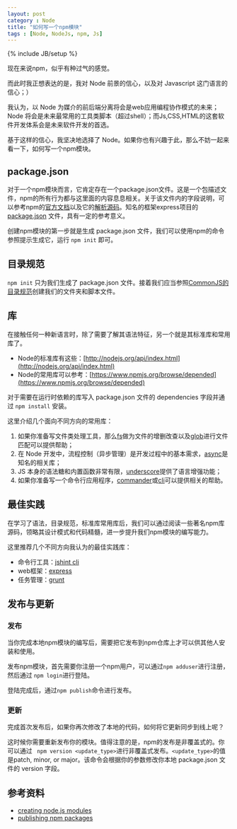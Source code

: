 ```yaml
---
layout: post
category : Node
title: "如何写一个npm模块"
tags : [Node, NodeJs, npm, Js]
---
```

{% include JB/setup %}

现在来说npm，似乎有种过气的感觉。

而此时我正想表达的是，我对 Node 前景的信心，以及对 Javascript 这门语言的信心；）

我认为，以 Node 为媒介的前后端分离将会是web应用编程协作模式的未来；Node 将会是未来最常用的工具类脚本（超过shell）；而Js,CSS,HTML的这套软件开发体系会是未来软件开发的首选。

基于这样的信心，我坚决地选择了 Node。如果你也有兴趣于此，那么不妨一起来看一下，如何写一个npm模块。

## package.json

对于一个npm模块而言，它肯定存在一个package.json文件。这是一个包描述文件，npm的所有行为都与这里面的内容息息相关。关于该文件内的字段说明，可以参考npm的[官方文档](https://www.npmjs.org/doc/files/package.json.html)以及它的[解析源码](https://github.com/npm/read-package-json)。知名的框架express项目的 [package.json](https://github.com/strongloop/express/blob/master/package.json) 文件，具有一定的参考意义。

创建npm模块的第一步就是生成 package.json 文件，我们可以使用npm的命令参照提示生成它，运行 `npm init` 即可。

## 目录规范

`npm init` 只为我们生成了 package.json 文件。接着我们应当参照[CommonJS的目录规范](http://wiki.commonjs.org/wiki/Packages/1.0#Package_Directory_Layout)创建我们的文件夹和脚本文件。

## 库

在接触任何一种新语言时，除了需要了解其语法特征，另一个就是其标准库和常用库了。

* Node的标准库有这些：[http://nodejs.org/api/index.html](http://nodejs.org/api/index.html)
* Node的常用库可以参考：[https://www.npmjs.org/browse/depended](https://www.npmjs.org/browse/depended)

对于需要在运行时依赖的库写入 package.json 文件的 dependencies 字段并通过 `npm install` 安装。

这里介绍几个面向不同方向的常用库：

1. 如果你准备写文件类处理工具，那么[fs](http://nodejs.org/api/fs.html)做为文件的增删改查以及[glob](https://www.npmjs.com/package/glob)进行文件匹配可以提供帮助；
2. 在 Node 开发中，流程控制（异步管理）是开发过程中的基本需求，[async](https://www.npmjs.com/package/async)是知名的相关库；
3. JS 本身的语法糖和内置函数非常有限，[underscore](https://www.npmjs.com/package/underscore)提供了语言增强功能；
4. 如果你准备写一个命令行应用程序，[commander](https://www.npmjs.com/package/commander)或[cli](https://www.npmjs.com/package/cli)可以提供相关的帮助。

## 最佳实践

在学习了语法，目录规范，标准库常用库后，我们可以通过阅读一些著名npm库源码，领略其设计模式和代码精髓，进一步提升我们npm模块的编写能力。

这里推荐几个不同方向我认为的最佳实践库：

* 命令行工具：[jshint cli](https://github.com/jshint/jshint/blob/master/src/cli.js)
* web框架：[express](https://github.com/strongloop/express)
* 任务管理：[grunt](http://github.com/gruntjs/grunt)

## 发布与更新

### 发布

当你完成本地npm模块的编写后，需要把它发布到npm仓库上才可以供其他人安装和使用。

发布npm模块，首先需要你注册一个npm用户，可以通过`npm adduser`进行注册，然后通过 `npm login`进行登陆。

登陆完成后，通过`npm publish`命令进行发布。

### 更新

完成首次发布后，如果你再次修改了本地的代码，如何将它更新同步到线上呢？

这时候你需要重新发布你的模块。值得注意的是，npm的发布是非覆盖式的。你可以通过 ` npm version <update_type>`进行非覆盖式发布。`<update_type>`的值是patch, minor, or major。该命令会根据你的参数修改你本地 package.json 文件的 version 字段。

## 参考资料

* [creating node.js modules](https://docs.npmjs.com/getting-started/creating-node-modules)
* [publishing npm packages](https://docs.npmjs.com/getting-started/publishing-npm-packages)

